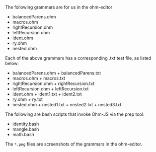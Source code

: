 The following grammars are for us in the ohm-editor

- balancedParens.ohm
- macros.ohm
- rightRecursion.ohm
- leftRecursion.ohm
- ident.ohm
- ry.ohm
- nested.ohm

Each of the above grammars has a corresponding .txt test file, as listed below:
- balancedParens.ohm + balancedParens.txt
- macros.ohm + macros.txt
- rightRecursion.ohm + rightRecursion.txt
- leftRecursion.ohm + leftRecursion.txt
- ident.ohm + ident1.txt + ident2.txt
- ry.ohm + ry.txt
- nested.ohm + nested1.txt + nested2.txt + nested3.txt

The following are bash scripts that invoke Ohm-JS via the prep tool:

- identity.bash
- mangle.bash
- math.bash

The `*.png` files are screenshots of the grammars in the ohm-editor.